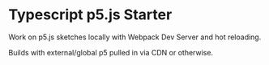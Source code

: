 # Typescript p5.js Starter

Work on p5.js sketches locally with Webpack Dev Server and hot reloading.

Builds with external/global p5 pulled in via CDN or otherwise.
